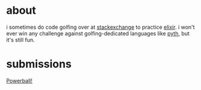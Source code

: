 # about

i sometimes do code golfing over at [stackexchange](http://codegolf.stackexchange.com) to practice [elixir](http://elixir-lang.org). i won't ever win any challenge against golfing-dedicated languages like [pyth](https://esolangs.org/wiki/Pyth), but it's still fun.

# submissions

[Powerball!](http://codegolf.stackexchange.com/questions/69208/choose-the-powerball-numbers)